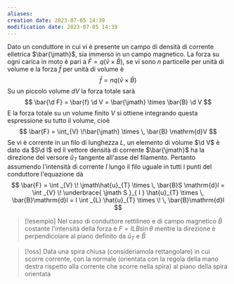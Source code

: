 ```yaml
---
aliases: 
creation date: 2023-07-05 14:39
modification date: 2023-07-05 14:39
---
```


Dato un conduttore in cui vi è presente un campo di  densità di corrente elletrica $\bar{\jmath}$, sia immerso in un campo magnetico. La forza su ogni carica in moto è pari a $\bar{F} = q (\bar{v} \times \bar{B})$, se vi sono $n$ particelle per unità di volume e la forza $\bar{f}$ per unità di volume è
$$ \bar{f} = nq(\bar{v} \times \bar{B}) $$
Su un piccolo volume $dV$ la forza totale sarà
$$ \bar{\d F} = \bar{f} \d V = \bar{\jmath} \times \bar{B} \d V $$
E la forza totale su un volume finito $V$ si ottiene integrando questa espressione su tutto il volume, cioè
$$ \bar{F} = \int_{V}   \!\bar{\jmath} \times \, \bar{B} \mathrm{d}V  $$
Se vi è corrente in un filo di lunghezza $L$, un elemento di volume $\d V$ è dato da $S\d l$ ed il vettore densità di corrente $\bar{\jmath}$ ha la direzione del versore $\hat{u}_{T}$ tangente all'asse del filamento. Pertanto assumendo l'intensità di corrente $I$ lungo il filo uguale in tutti i punti del conduttore l'equazione dà
$$ \bar{F} = \int _{V} \! \jmath\hat{u}_{T} \times  \, \bar{B}S \mathrm{d}l  = \int _{V} \! \underbrace{ \jmath S }_{ I } \hat{u}_{T} \times \, \bar{B}\mathrm{d}l = I \int _{L} \hat{u}_{T} \times \! \, \bar{B}\mathrm{d}l  $$

>[!esempio]
>Nel caso di conduttore rettilineo e di campo magnetico $\bar{B}$ costante l'intensità della forza è $F = ILB\sin \theta$ mentre la direzione è perpendicolare al piano definito da $\hat{u}_{T}$ e $\bar{B}$ 

>[!oss]
>Data una spira chiusa (consideriamola rettangolare) in cui scorre corrente, con la normale (orientata con la regola della mano destra rispetto alla corrente che scorre nella spira) al piano della spira orientata